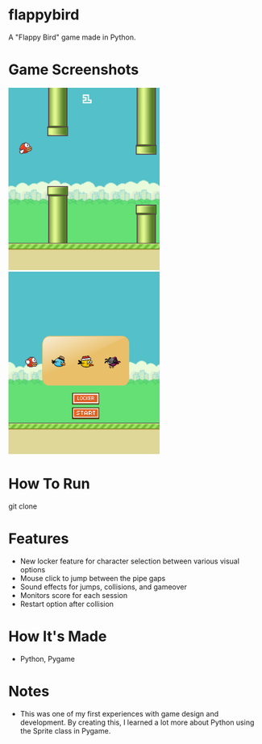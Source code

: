 # flappybird
A "Flappy Bird" game made in Python.
# Game Screenshots
![](https://github.com/sherrych88/flappybird/blob/main/gamescreenshot.png?raw=true)
![](https://github.com/sherrych88/flappybird/blob/main/lockerscreenshot.png?raw=true)
# How To Run
git clone 
# Features
- New locker feature for character selection between various visual options
- Mouse click to jump between the pipe gaps
- Sound effects for jumps, collisions, and gameover
- Monitors score for each session
- Restart option after collision
# How It's Made
- Python, Pygame
# Notes
- This was one of my first experiences with game design and development. By creating this, I learned a lot more about Python using the Sprite class in Pygame.




